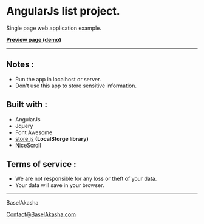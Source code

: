# AngularJs list project. #
Single page web application example.

**[Preview page (demo)](https://baselakasha.github.io/angular_List/)**
<hr>

## Notes :

* Run the app in localhost or server. 
* Don't use this app to store sensitive information.

## Built with :

* AngularJs
* Jquery
* Font Awesome 
* [store.js](https://github.com/marcuswestin/store.js) **(LocalStorge library)**
* NiceScroll 

## Terms of service : 
* We are not responsible for any loss or theft of your data.
* Your data will save in your browser.

<hr>
BaselAkasha 

Contact@BaselAkasha.com

